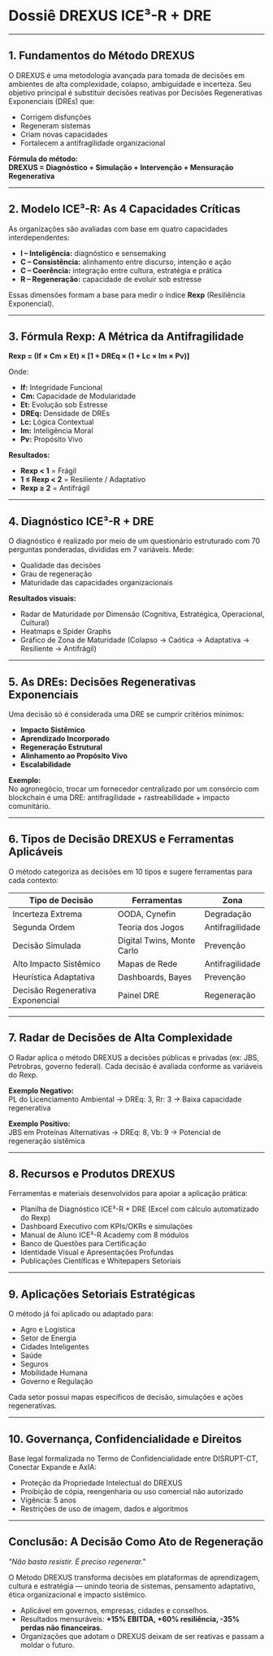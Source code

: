 # Dossiê DREXUS ICE³-R + DRE

---

## 1. Fundamentos do Método DREXUS

O DREXUS é uma metodologia avançada para tomada de decisões em ambientes de alta complexidade, colapso, ambiguidade e incerteza. Seu objetivo principal é substituir decisões reativas por Decisões Regenerativas Exponenciais (DREs) que:

- Corrigem disfunções
- Regeneram sistemas
- Criam novas capacidades
- Fortalecem a antifragilidade organizacional

**Fórmula do método:**  
**DREXUS = Diagnóstico + Simulação + Intervenção + Mensuração Regenerativa**

---

## 2. Modelo ICE³-R: As 4 Capacidades Críticas

As organizações são avaliadas com base em quatro capacidades interdependentes:

- **I – Inteligência:** diagnóstico e sensemaking
- **C – Consistência:** alinhamento entre discurso, intenção e ação
- **C – Coerência:** integração entre cultura, estratégia e prática
- **R – Regeneração:** capacidade de evoluir sob estresse

Essas dimensões formam a base para medir o índice **Rexp** (Resiliência Exponencial).

---

## 3. Fórmula Rexp: A Métrica da Antifragilidade

**Rexp = (If × Cm × Et) × [1 + DREq × (1 + Lc × Im × Pv)]**

Onde:

- **If:** Integridade Funcional
- **Cm:** Capacidade de Modularidade
- **Et:** Evolução sob Estresse
- **DREq:** Densidade de DREs
- **Lc:** Lógica Contextual
- **Im:** Inteligência Moral
- **Pv:** Propósito Vivo

**Resultados:**

- **Rexp < 1** = Frágil
- **1 ≤ Rexp < 2** = Resiliente / Adaptativo
- **Rexp ≥ 2** = Antifrágil

---

## 4. Diagnóstico ICE³-R + DRE

O diagnóstico é realizado por meio de um questionário estruturado com 70 perguntas ponderadas, divididas em 7 variáveis. Mede:

- Qualidade das decisões
- Grau de regeneração
- Maturidade das capacidades organizacionais

**Resultados visuais:**

- Radar de Maturidade por Dimensão (Cognitiva, Estratégica, Operacional, Cultural)
- Heatmaps e Spider Graphs
- Gráfico de Zona de Maturidade (Colapso → Caótica → Adaptativa → Resiliente → Antifrágil)

---

## 5. As DREs: Decisões Regenerativas Exponenciais

Uma decisão só é considerada uma DRE se cumprir critérios mínimos:

- **Impacto Sistêmico**
- **Aprendizado Incorporado**
- **Regeneração Estrutural**
- **Alinhamento ao Propósito Vivo**
- **Escalabilidade**

**Exemplo:**  
No agronegócio, trocar um fornecedor centralizado por um consórcio com blockchain é uma DRE: antifragilidade + rastreabilidade + impacto comunitário.

---

## 6. Tipos de Decisão DREXUS e Ferramentas Aplicáveis

O método categoriza as decisões em 10 tipos e sugere ferramentas para cada contexto:

| Tipo de Decisão              | Ferramentas                  | Zona            |
|------------------------------|------------------------------|-----------------|
| Incerteza Extrema            | OODA, Cynefin                | Degradação      |
| Segunda Ordem                | Teoria dos Jogos             | Antifragilidade |
| Decisão Simulada             | Digital Twins, Monte Carlo   | Prevenção       |
| Alto Impacto Sistêmico       | Mapas de Rede                | Antifragilidade |
| Heurística Adaptativa        | Dashboards, Bayes            | Prevenção       |
| Decisão Regenerativa Exponencial | Painel DRE               | Regeneração     |

---

## 7. Radar de Decisões de Alta Complexidade

O Radar aplica o método DREXUS a decisões públicas e privadas (ex: JBS, Petrobras, governo federal). Cada decisão é avaliada conforme as variáveis do Rexp.

**Exemplo Negativo:**  
PL do Licenciamento Ambiental → DREq: 3, Rr: 3 → Baixa capacidade regenerativa

**Exemplo Positivo:**  
JBS em Proteínas Alternativas → DREq: 8, Vb: 9 → Potencial de regeneração sistêmica

---

## 8. Recursos e Produtos DREXUS

Ferramentas e materiais desenvolvidos para apoiar a aplicação prática:

- Planilha de Diagnóstico ICE³-R + DRE (Excel com cálculo automatizado do Rexp)
- Dashboard Executivo com KPIs/OKRs e simulações
- Manual de Aluno ICE³-R Academy com 8 módulos
- Banco de Questões para Certificação
- Identidade Visual e Apresentações Profundas
- Publicações Científicas e Whitepapers Setoriais

---

## 9. Aplicações Setoriais Estratégicas

O método já foi aplicado ou adaptado para:

- Agro e Logística
- Setor de Energia
- Cidades Inteligentes
- Saúde
- Seguros
- Mobilidade Humana
- Governo e Regulação

Cada setor possui mapas específicos de decisão, simulações e ações regenerativas.

---

## 10. Governança, Confidencialidade e Direitos

Base legal formalizada no Termo de Confidencialidade entre DISRUPT-CT, Conectar Expande e AxIA:

- Proteção da Propriedade Intelectual do DREXUS
- Proibição de cópia, reengenharia ou uso comercial não autorizado
- Vigência: 5 anos
- Restrições de uso de imagem, dados e algoritmos

---

## Conclusão: A Decisão Como Ato de Regeneração

_"Não basta resistir. É preciso regenerar."_

O Método DREXUS transforma decisões em plataformas de aprendizagem, cultura e estratégia — unindo teoria de sistemas, pensamento adaptativo, ética organizacional e impacto sistêmico.

- Aplicável em governos, empresas, cidades e conselhos.
- Resultados mensuráveis: **+15% EBITDA, +60% resiliência, -35% perdas não financeiras.**
- Organizações que adotam o DREXUS deixam de ser reativas e passam a moldar o futuro.